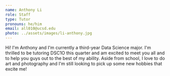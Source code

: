 ```yaml
---
name: Anthony Li
role: Staff
type: Tutor
pronouns: he/him
email: all010@ucsd.edu
photo: ../assets/images/li-anthony.jpg
---
```

Hi! I'm Anthony and I'm currently a third-year Data Science major. I'm thrilled to be tutoring DSC1O this quarter and am excited to meet you all and to help you guys out to the best of my ability. Aside from school, I love to do art and photography and I'm still looking to pick up some new hobbies that excite me!